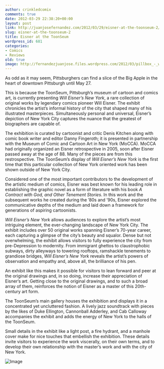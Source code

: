 ```yaml
---
author: crinkledcomix
comments: true
date: 2012-03-29 22:38:20+00:00
layout: post
link: http://juanjosefernandez.com/2012/03/29/eisner-at-the-toonseum-2/
slug: eisner-at-the-toonseum-2
title: Eisner at the ToonSeum
wordpress_id: 681
categories:
- Comics
- Reviews
old: true
image: http://fernandezjuanjose.files.wordpress.com/2012/03/pillbox_-_will_eisner-_juan_fernandez_dsc_0395.jpeg
---
```


As odd as it may seem, Pittsburghers can find a slice of the Big Apple in the heart of downtown Pittsburgh until May 27.

This is because the ToonSeum, Pittsburgh’s museum of cartoon and comics art, is currently presenting _Will Eisner’s New York_, a rare collection of original works by legendary comics pioneer Will Eisner. The exhibit chronicles the artist’s informal history of the city that shaped many of his illustrated masterpieces. Simultaneously personal and universal, Eisner’s depiction of New York City captures the nuance that the greatest of biographers are capable of.
<!--more-->

The exhibition is curated by cartoonist and critic Denis Kitchen along with comic book writer and editor Danny Fingeroth; it is presented in partnership with the Museum of Comic and Cartoon Art in New York (MoCCA). MoCCA had originally organized an Eisner retrospective in 2005, soon after Eisner passed away at the age of 88. Many of the pieces are from this restrospective. The ToonSeum’s display of _Will Eisner’s New York_ is the first time that this particular collection of New York oriented work has been shown outside of New York City.

Considered one of the most important contributors to the development of the artistic medium of comics, Eisner was best known for his leading role in establishing the graphic novel as a form of literature with his book _A Contract with God, and Other Tenement Stories_. In this work and the subsequent works he created during the ’80s and ’90s, Eisner explored the communicative depths of the medium and laid down a framework for generations of aspiring cartoonists.

_Will Eisner’s New York_ allows audiences to explore the artist’s most intriguing element, the ever-changing landscape of New York City. The exhibit includes over 50 original works spanning Eisner’s 70-year career, each capturing a glimpse of the city’s beauty and squalor. Dense but not overwhelming, the exhibit allows visitors to fully experience the city from pre-Depression to modernity. From immigrant ghettos to claustrophobic subways, dirty alleyways to towering rooftops, ramshackle tenements to grandiose bridges, _Will Eisner’s New York_ reveals the artist’s powers of observation and empathy and, above all, the brilliance of his pen.

An exhibit like this makes it possible for visitors to lean forward and peer at the original drawings and, in so doing, increase their appreciation of Eisner’s art. Getting close to the original drawings, and to such a broad array of them, reinforces the notion of Eisner as a master of this 20th-century art form.

The ToonSeum’s main gallery houses the exhibition and displays it in a concentrated yet uncluttered fashion. A lively jazz soundtrack with pieces by the likes of Duke Ellington, Cannonball Adderley, and Cab Calloway accompanies the exhibit and adds the energy of New York to the halls of the ToonSeum.

Small details in the exhibit like a light post, a fire hydrant, and a manhole cover make for nice touches that embellish the exhibition. These details invite visitors to experience the work viscerally, on their own terms, and to develop their own relationship with the master’s work and with the city of New York.


![Image](http://fernandezjuanjose.files.wordpress.com/2012/03/pillbox_-_will_eisner-_juan_fernandez_dsc_0395.jpeg)
